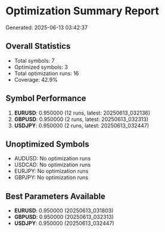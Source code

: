 # Optimization Summary Report
Generated: 2025-06-13 03:42:37

## Overall Statistics
- Total symbols: 7
- Optimized symbols: 3
- Total optimization runs: 16
- Coverage: 42.9%

## Symbol Performance
1. **EURUSD**: 0.950000 (12 runs, latest: 20250613_032136)
2. **GBPUSD**: 0.950000 (2 runs, latest: 20250613_032313)
3. **USDJPY**: 0.950000 (2 runs, latest: 20250613_032447)

## Unoptimized Symbols
- AUDUSD: No optimization runs
- USDCAD: No optimization runs
- EURJPY: No optimization runs
- GBPJPY: No optimization runs

## Best Parameters Available
- **EURUSD**: 0.950000 (20250613_031803)
- **GBPUSD**: 0.950000 (20250613_032313)
- **USDJPY**: 0.950000 (20250613_032447)